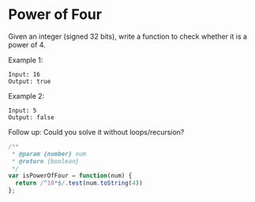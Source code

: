 # Power of Four

Given an integer (signed 32 bits), write a function to check whether it is a power of 4.

Example 1:

    Input: 16
    Output: true

Example 2:

    Input: 5
    Output: false

Follow up: Could you solve it without loops/recursion?

```JavaScript
/**
 * @param {number} num
 * @return {boolean}
 */
var isPowerOfFour = function(num) {
  return /^10*$/.test(num.toString(4))
};
```